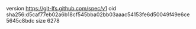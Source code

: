 version https://git-lfs.github.com/spec/v1
oid sha256:d5caf77eb02a6b18cf545bba02bb03aaac54153fe6d50049f49e6ce5645c8bdc
size 6278

